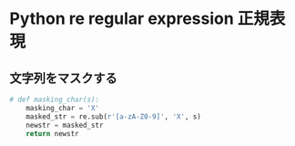 # Python re regular expression 正規表現

## 文字列をマスクする

```python
# def masking_char(s):
    masking_char = 'X'
    masked_str = re.sub(r'[a-zA-Z0-9]', 'X', s)
    newstr = masked_str
    return newstr
```
